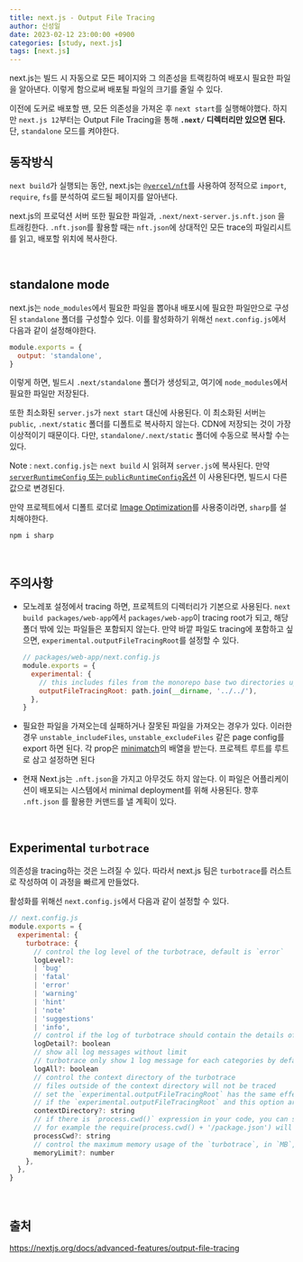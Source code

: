 ```yaml
---
title: next.js - Output File Tracing
author: 신성일
date: 2023-02-12 23:00:00 +0900
categories: [study, next.js]
tags: [next.js]
---
```


next.js는 빌드 시 자동으로 모든 페이지와 그 의존성을 트랙킹하여 배포시 필요한 파일을 알아낸다. 이렇게 함으로써 배포될 파일의 크기를 줄일 수 있다.

이전에 도커로 배포할 땐, 모든 의존성을 가져온 후 `next start`를 실행해야했다. 하지만 `next.js 12`부터는 Output File Tracing을 통해 **`.next/` 디렉터리만 있으면 된다.** 단, `standalone` 모드를 켜야한다.



## 동작방식

`next build`가 실행되는 동안, next.js는 [`@vercel/nft`](https://github.com/vercel/nft)를 사용하여 정적으로 `import`, `require`, `fs`를 분석하여 로드될 페이지를 알아낸다.

next.js의 프로덕션 서버 또한 필요한 파일과, `.next/next-server.js.nft.json` 을 트래킹한다. `.nft.json`를 활용할 때는 `nft.json`에 상대적인 모든 trace의 파일리시트를 읽고, 배포할 위치에 복사한다.

<br/>

## standalone mode

next.js는 `node_modules`에서 필요한 파일을 뽑아내 배포시에 필요한 파일만으로 구성된 `standalone` 폴더를 구성할수 있다. 이를 활성화하기 위해선 `next.config.js`에서 다음과 같이 설정해야한다.

```js
module.exports = {
  output: 'standalone',
}
```

이렇게 하면, 빌드시 `.next/standalone` 폴더가 생성되고, 여기에 `node_modules`에서 필요한 파일만 저장된다. 

또한 최소화된 `server.js`가 `next start` 대신에 사용된다. 이 최소화된 서버는 `public`, `.next/static` 폴더를 디폴트로 복사하지 않는다. CDN에 저장되는 것이 가장 이상적이기 때문이다. 다만, `standalone/.next/static` 폴더에 수동으로 복사할 수는 있다.

Note :  `next.config.js`는 `next build` 시 읽혀져 `server.js`에 복사된다. 만약 [`serverRuntimeConfig` 또는 `publicRuntimeConfig`옵션](https://nextjs.org/docs/api-reference/next.config.js/runtime-configuration) 이 사용된다면, 빌드시 다른 값으로 변경된다.

만약 프로젝트에서 디폴트 로더로  [Image Optimization](https://nextjs.org/docs/basic-features/image-optimization)를 사용중이라면, `sharp`를 설치해야한다.

```shell
npm i sharp
```

<br/>

## 주의사항

- 모노레포 설정에서 tracing 하면, 프로젝트의 디렉터리가 기본으로 사용된다. `next build packages/web-app`에서 `packages/web-app`이 tracing root가 되고, 해당 폴더 밖에 있는 파일들은 포함되지 않는다. 만약 바깥 파일도 tracing에 포함하고 싶으면, `experimental.outputFileTracingRoot`를 설정할 수 있다.

  ```js
  // packages/web-app/next.config.js
  module.exports = {
    experimental: {
      // this includes files from the monorepo base two directories up
      outputFileTracingRoot: path.join(__dirname, '../../'),
    },
  }
  ```

- 필요한 파일을 가져오는데 실패하거나 잘못된 파일을 가져오는 경우가 있다. 이러한 경우 `unstable_includeFiles`, `unstable_excludeFiles` 같은 page config를 export 하면 된다. 각 prop은 [minimatch](https://www.npmjs.com/package/minimatch)의 배열을 받는다. 프로젝트 루트를 루트로 삼고 설정하면 된다

- 현재 Next.js는 `.nft.json`을 가지고 아무것도 하지 않는다. 이 파일은 어플리케이션이 배포되는 시스템에서 minimal deployment를 위해 사용된다. 향후 `.nft.json` 를 활용한 커맨드를 낼 계획이 있다.

<br/>

## Experimental `turbotrace`

의존성을 tracing하는 것은 느려질 수 있다. 따라서 next.js 팀은 `turbotrace`를 러스트로 작성하여 이 과정을 빠르게 만들었다.

활성화를 위해선 `next.config.js`에서 다음과 같이 설정할 수 있다.

```js
// next.config.js
module.exports = {
  experimental: {
    turbotrace: {
      // control the log level of the turbotrace, default is `error`
      logLevel?:
      | 'bug'
      | 'fatal'
      | 'error'
      | 'warning'
      | 'hint'
      | 'note'
      | 'suggestions'
      | 'info',
      // control if the log of turbotrace should contain the details of the analysis, default is `false`
      logDetail?: boolean
      // show all log messages without limit
      // turbotrace only show 1 log message for each categories by default
      logAll?: boolean
      // control the context directory of the turbotrace
      // files outside of the context directory will not be traced
      // set the `experimental.outputFileTracingRoot` has the same effect
      // if the `experimental.outputFileTracingRoot` and this option are both set, the `experimental.turbotrace.contextDirectory` will be used
      contextDirectory?: string
      // if there is `process.cwd()` expression in your code, you can set this option to tell `turbotrace` the value of `process.cwd()` while tracing.
      // for example the require(process.cwd() + '/package.json') will be traced as require('/path/to/cwd/package.json')
      processCwd?: string
      // control the maximum memory usage of the `turbotrace`, in `MB`, default is `6000`.
      memoryLimit?: number
    },
  },
}
```



<br/>



## 출처

https://nextjs.org/docs/advanced-features/output-file-tracing
